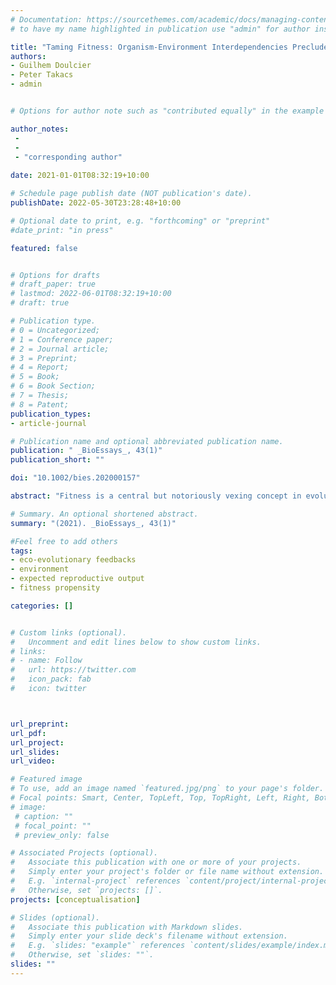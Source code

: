 ```yaml
---
# Documentation: https://sourcethemes.com/academic/docs/managing-content/
# to have my name highlighted in publication use "admin" for author instead of Pierrick Bourrat

title: "Taming Fitness: Organism-Environment Interdependencies Preclude Long-Term Fitness Forecasting"
authors:
- Guilhem Doulcier
- Peter Takacs
- admin


# Options for author note such as "contributed equally" in the example below, assuming they are three authors, the third author is corresponding author.

author_notes:
 - 
 - 
 - "corresponding author"
 
date: 2021-01-01T08:32:19+10:00

# Schedule page publish date (NOT publication's date).
publishDate: 2022-05-30T23:28:48+10:00

# Optional date to print, e.g. "forthcoming" or "preprint"
#date_print: "in press"

featured: false


# Options for drafts
# draft_paper: true
# lastmod: 2022-06-01T08:32:19+10:00
# draft: true

# Publication type.
# 0 = Uncategorized;
# 1 = Conference paper;
# 2 = Journal article;
# 3 = Preprint;
# 4 = Report;
# 5 = Book;
# 6 = Book Section;
# 7 = Thesis;
# 8 = Patent;
publication_types:
- article-journal

# Publication name and optional abbreviated publication name.
publication: " _BioEssays_, 43(1)"
publication_short: ""

doi: "10.1002/bies.202000157"

abstract: "Fitness is a central but notoriously vexing concept in evolutionary biology. The propensity interpretation of fitness is often regarded as the least problematic account for fitness. It ties an individual's fitness to a probabilistic capacity to produce offspring. Fitness has a clear causal role in evolutionary dynamics under this account. Nevertheless, the propensity interpretation faces its share of problems. We discuss three of these. We first show that a single scalar value is an incomplete summary of a propensity. Second, we argue that the widespread method of “abstracting away” environmental idiosyncrasies by averaging over reproductive output in different environments is not a valid approach when environmental changes are irreversible. Third, we point out that expanding the range of applicability for fitness measures by averaging over more environments or longer time scales (so as to ensure environmental reversibility) reduces one's ability to distinguish selectively relevant differences among individuals because of mutation and eco-evolutionary feedbacks. This series of problems leads us to conclude that a general value of fitness that is both explanatory and predictive cannot be attained. We advocate for the use of propensity-compatible methods, such as adaptive dynamics, which can accommodate these difficulties."

# Summary. An optional shortened abstract.
summary: "(2021). _BioEssays_, 43(1)"

#Feel free to add others
tags:
- eco-evolutionary feedbacks
- environment
- expected reproductive output
- fitness propensity

categories: []


# Custom links (optional).
#   Uncomment and edit lines below to show custom links.
# links:
# - name: Follow
#   url: https://twitter.com
#   icon_pack: fab
#   icon: twitter



url_preprint:
url_pdf:
url_project:
url_slides:
url_video:

# Featured image
# To use, add an image named `featured.jpg/png` to your page's folder. 
# Focal points: Smart, Center, TopLeft, Top, TopRight, Left, Right, BottomLeft, Bottom, BottomRight.
# image:
 # caption: ""
 # focal_point: ""
 # preview_only: false

# Associated Projects (optional).
#   Associate this publication with one or more of your projects.
#   Simply enter your project's folder or file name without extension.
#   E.g. `internal-project` references `content/project/internal-project/index.md`.
#   Otherwise, set `projects: []`.
projects: [conceptualisation]

# Slides (optional).
#   Associate this publication with Markdown slides.
#   Simply enter your slide deck's filename without extension.
#   E.g. `slides: "example"` references `content/slides/example/index.md`.
#   Otherwise, set `slides: ""`.
slides: ""
---
```



